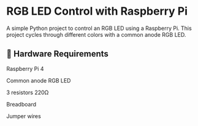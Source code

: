 # RGB LED Control with Raspberry Pi
A simple Python project to control an RGB LED using a Raspberry Pi. This project cycles through different colors with a common anode RGB LED.
## 🔧 Hardware Requirements
Raspberry Pi 4

Common anode RGB LED

3 resistors 220Ω 

Breadboard

Jumper wires
